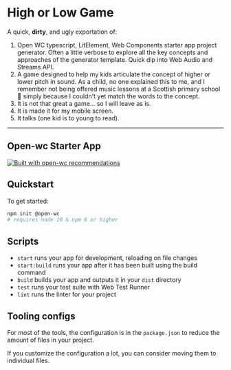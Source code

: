 # High or Low Game

A quick, **dirty**, and ugly exportation of:

1. Open WC typescript, LitElement, Web Components starter app project generator. Often a little verbose to explore all the key concepts and approaches of the generator template. Quick dip into Web Audio and Streams API. 
2. A game designed to help my kids articulate the concept of higher or lower pitch in sound. As a child, no one explained this to me, and I remember not being offered music lessons at a Scottish primary school 🥲 simply because I couldn't yet match the words to the concept.
3. It is not that great a game... so I will leave as is. 
4. It is made it for my mobile screen.
5. It talks (one kid is to young to read).

------

## Open-wc Starter App

[![Built with open-wc recommendations](https://img.shields.io/badge/built%20with-open--wc-blue.svg)](https://github.com/open-wc)

## Quickstart

To get started:

```sh
npm init @open-wc
# requires node 10 & npm 6 or higher
```

## Scripts

- `start` runs your app for development, reloading on file changes
- `start:build` runs your app after it has been built using the build command
- `build` builds your app and outputs it in your `dist` directory
- `test` runs your test suite with Web Test Runner
- `lint` runs the linter for your project

## Tooling configs

For most of the tools, the configuration is in the `package.json` to reduce the amount of files in your project.

If you customize the configuration a lot, you can consider moving them to individual files.